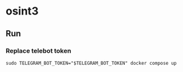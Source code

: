 # osint3
## Run
### Replace telebot token 
`sudo TELEGRAM_BOT_TOKEN="$TELEGRAM_BOT_TOKEN" docker compose up`
